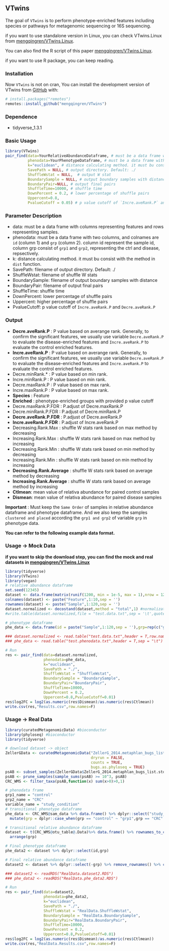 ## VTwins
The goal of `VTwins` is to perform phenotype-enriched features including species or pathways for metagenomic sequencing or 16S sequencing.

if you want to use standalone version in Linux, you can check VTwins.Linux from [mengqingren/VTwins.Linux](https://github.com/mengqingren/VTwins.Linux).

You can also find the R script of this paper [mengqingren/VTwins.Linux](https://github.com/mengqingren/VTwins.Linux).

if you want to use R package, you can keep reading. 

### Installation
Now `VTwins` is not on cran, You can install the development version of
VTwins from [GitHub](https://github.com/) with:
  
  ``` r
# install.packages("remotes")
remotes::install_github("mengqingren/VTwins")
```
### Dependence
- tidyverse_1.3.1

### Basic Usage
``` r
library(VTwins)
pair_find(data=YourRelativeAbundanceDataframe, # must be a data frame with columns representing features and rows representing samples.
          phenodata=YourPhenotypeDataframe, # must be a data frame with two columns, and colnames are `id` (column 1) and `grp` (column 2). column id represent the sample id, column grp consist of `grp1` and `grp2`, representing the ctrl and disease, repsectively.
          k="euclidean", # distance calculating method. it must bu consist with the method in `dist` function.
          SavePath = NULL, # output directory. Default: ./
          ShuffleWstat = NULL,  # output W stat
          BoundarySample = NULL, # output boundary samples with distance
          BoundaryPair=NULL, # output final pairs 
          ShuffleTime=10000, # shuffle time
          DownPercent = 0.2, # lower percentage of shuffle pairs
          Uppercent=0.8,
          PvalueCutoff = 0.05) # p value cutoff of `Incre.aveRank.P` and `Decre.aveRank.P`
```
### Parameter Description
- data: must be a data frame with columns representing features and rows representing samples.
- phenodata: must be a data frame with two columns, and colnames are `id` (column 1) and `grp` (column 2). column id represent the sample id, column grp consist of `grp1` and `grp2`, representing the ctrl and disease, repsectively.
- k: distance calculating method. it must bu consist with the method in `dist` function.
- SavePath: filename of output directory. Default: ./
- ShuffleWstat: filename of shuffle W stats
- BoundarySample: filename of output boundary samples with distance
- BoundaryPair: filename of output final pairs 
- ShuffleTime: shuffle time
- DownPercent: lower percentage of shuffle pairs
- Uppercent: higher percentage of shuffle pairs
- PvalueCutoff: p value cutoff of `Incre.aveRank.P` and `Decre.aveRank.P`

### Output
- **Decre.aveRank.P** : P value based on averange rank. Generally, to confirm the significant features, we usually use variable `Decre.aveRank.P` to evaluate the disease-enriched features and `Incre.aveRank.P` to evaluate the control enriched features. 
- **Incre.aveRank.P** : P value based on averange rank. Generally, to confirm the significant features, we usually use variable `Decre.aveRank.P` to evaluate the disease-enriched features and `Incre.aveRank.P` to evaluate the control enriched features. 
- Decre.minRank.* : P value based on min rank.
- Incre.minRank.P : P value based on min rank.
- Decre.maxRank.P : P value based on max rank.
- Incre.maxRank.P : P value based on max rank.
- **Species** : Feature
- **Enriched** : phenotype-enriched groups with provided p value cutoff
- Decre.maxRank.P.FDR : P.adjust of Decre.maxRank.P
- Decre.minRank.P.FDR : P.adjust of Decre.minRank.P
- **Decre.aveRank.P.FDR** : P.adjust of Decre.aveRank.P
- **Incre.aveRank.P.FDR** : P.adjust of Incre.aveRank.P
- Decreasing.Rank.Max : shuffle W stats rank based on max method by decreasing
- Increasing.Rank.Max : shuffle W stats rank based on max method by increasing
- Decreasing.Rank.Min : shuffle W stats rank based on min method by decreasing
- Increasing.Rank.Min : shuffle W stats rank based on min method by increasing
- **Decreasing.Rank.Average** : shuffle W stats rank based on average method by decreasing
- **Increasing.Rank.Average** : shuffle W stats rank based on average method by increasing
- **Ctlmean**: mean value of relativa abundance for paired control samples
- **Dismean**: mean value of relativa abundance for paired disease samples

**Important** : Must keep the `Same Order` of samples in  relative abundance dataframe and phenotype dataframe. And we also keep the samples `clustered and placed` according the `grp1 and grp2` of variable `grp` in phenotype data. 

**You can refer to the following example data format.**
  
### Usage -> Mock Data 
  
**if you want to skip the download step, you can find the mock and real datasets in [mengqingren/VTwins.Linux](https://github.com/mengqingren/VTwins.Linux)**
  
``` r
library(tidyverse)
library(VTwins)
library(vegan)
# relative abundance dataframe
set.seed(12345)
dataset <- data.frame(matrix(runif(1200, min = 1e-5, max = 1),nrow = 120,ncol = 10))
colnames(dataset) <- paste("Feature",1:10,sep = '')
rownames(dataset) <- paste("Sample",1:120,sep = '')
dataset.normalized <- decostand(dataset,method = "total",1) #normalization for fetures like species's relative abundance 
#write.table(dataset.normalized,file = "test.data.txt",sep = '\t',quote = F)

# phenotype dataframe
phe_data <- data.frame(id = paste("Sample",1:120,sep = ''),grp=rep(c("grp1","grp2"),c(60,60)))

### dataset.normalized <- read.table("test.data.txt",header = T,row.names = 1,sep = '\t')
### phe_data <- read.table("test.phenodata.txt",header = T,sep = "\t")

# Run
res <- pair_find(data=dataset.normalized,
                 phenodata=phe_data,
                 k="euclidean",
                 SavePath = "./",
                 ShuffleWstat = "ShuffleWstat", 
                 BoundarySample = "BoundarySample",
                 BoundaryPair="BoundaryPair",
                 ShuffleTime=10000,
                 DownPercent = 0.2,
                 Uppercent=0.8,PvalueCutoff=0.01)
res$log2FC = log2(as.numeric(res$Dismean)/as.numeric(res$Ctlmean))
write.csv(res,"Results.csv",row.names=F)
```

### Usage -> Real Data

``` r
library(curatedMetagenomicData) #bioconductor
library(phyloseq) #bioconductor
library(tidyverse)

# download dataset -> object
ZellerGData <- curatedMetagenomicData("ZellerG_2014.metaphlan_bugs_list*",
                                      dryrun = FALSE,
                                      counts = TRUE,
                                      bugs.as.phyloseq = TRUE)
psAB <- subset_samples(ZellerGData$ZellerG_2014.metaphlan_bugs_list.stool, study_condition != "adenoma")
psAB <- prune_samples(sample_sums(psAB) >= 10^3, psAB)
CRC_WMS <- filter_taxa(psAB,function(x) sum(x>0)>0,1)

# phenodata frame
grp1_name = "control"
grp2_name = "CRC"
variable_name = "study_condition"
# transitional phenotype dataframe
phe_data <- CRC_WMS@sam_data %>% data.frame() %>% dplyr::select("study_condition") %>% rownames_to_column() %>% dplyr::rename(id=1,grp=2) %>%
  mutate(grp = dplyr::case_when(grp == "control" ~ "grp1",grp == "CRC" ~ "grp2")) %>% arrange(grp)

# transitional relative abundance dataframe
dataset <- t(CRC_WMS@otu_table@.Data)%>% data.frame() %>% rownames_to_column() %>% merge(phe_data,.,by.x="id",by.y="rowname") %>%
  arrange(grp)

# Final phenotype dataframe
phe_data2 <- dataset %>% dplyr::select(id,grp)

# Final relative abundance dataframe
dataset2 <- dataset %>% dplyr::select(-grp) %>% remove_rownames() %>% column_to_rownames("id")

### dataset2 <- readRDS("RealData.dataset2.RDS")
### phe_data2 <- readRDS("RealData.phe_data2.RDS")

# Run
res <- pair_find(data=dataset2,
                 phenodata=phe_data2,
                 k="euclidean",
                 SavePath = "./",
                 ShuffleWstat = "RealData.ShuffleWstat", 
                 BoundarySample = "RealData.BoundarySample",
                 BoundaryPair="RealData.BoundaryPair",
                 ShuffleTime=10000,
                 DownPercent = 0.2,
                 Uppercent=0.8,PvalueCutoff=0.01)
res$log2FC = log2(as.numeric(res$Dismean)/as.numeric(res$Ctlmean))
write.csv(res,"RealData.Results.csv",row.names=F)
```
